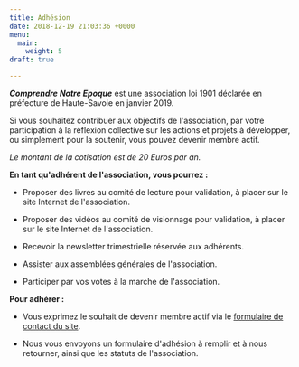 ```yaml
---
title: Adhésion
date: 2018-12-19 21:03:36 +0000
menu:
  main:
    weight: 5
draft: true

---
```

**_Comprendre Notre Epoque_** est une association loi 1901 déclarée en préfecture de Haute-Savoie en janvier 2019.

Si vous souhaitez contribuer aux objectifs de l'association, par votre participation à la réflexion collective sur les actions et projets à développer, ou simplement pour la soutenir, vous pouvez devenir membre actif.

_Le montant de la cotisation est de 20 Euros par an._

**En tant qu'adhérent de l'association, vous pourrez :**                                                                    

* Proposer des livres au comité de lecture pour validation, à placer sur le site Internet de l'association.


* Proposer des vidéos au comité de visionnage pour validation, à placer sur le site Internet de l'association.


* Recevoir la newsletter trimestrielle réservée aux adhérents.


* Assister aux assemblées générales de l'association.


* Participer par vos votes à la marche de l'association.              

**Pour adhérer :**

* Vous exprimez le souhait de devenir membre actif via le [formulaire de contact du site]( "formulaire").


* Nous vous envoyons un formulaire d'adhésion à remplir et à nous retourner, ainsi que les statuts de l'association.